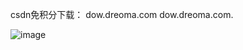 csdn免积分下载：
dow.dreoma.com
dow.dreoma.com.

![image](https://user-images.githubusercontent.com/49878457/180586313-82df4f44-f58b-4fd8-b6e6-7363d03a6976.png)


